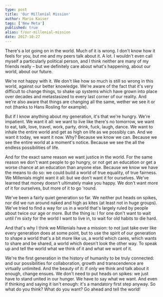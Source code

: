 ```yaml
---
type: post
title: 'Our Millenial Mission'
author: Mario Kaiser
tags: ['New Meta']
published: true
alias: f/our-millenial-mission
date: 2017-10-27
---
```


There's a lot going on in the world. Much of it is wrong. I don't know how it feels for you, but me and my peers talk about it. A lot. I wouldn't even call myself a particularly political person, and I think neither are many of my friends really – but we definitely care about what's happening, about our world, about our future.

We're not happy with it. We don't like how so much is still so wrong in this world, against our better knowledge. We're aware of the fact that it's very difficult to change things, to shake up systems which have grown into place over decades and metastasized to every last corner of our reality. And we're also aware that things are changing all the same, wether we see it or not (thanks to Hans Rosling for example).

But if I know anything about my generation, it's that we're hungry. We're impatient. We want it all: we want to live like there's no tomorrow, we want to eat, talk, love, travel, work, party, drink, fuck, laugh, dance. We want to inhale the entire world and get as high on life as we possibly can. And we want it today, we want it now. Why? Because we know we can. Because we see the entire world at a moment's notice. Because we see the all the endless possibilities of life.

And for the exact same reason we want justice in the world. For the same reason we don't want people to go hungry, or not get an education or get a worse chance at an education than anyone else. Because we know we have the means to do so: we could build a world of true equality, of true fairness. We Millenials might want it all: but we don't want it for ourselves. We've learned that money doesn't ultimately make you happy. We don't want more of it for ourselves, but more of it to go 'round.

We've been a fairly quiet generation so far. We neither put heads on spikes, nor did we run around naked and high as kites (at least not in huge groups). We've tried to find a way for us in a world that's largely ruled by people about twice our age or more. But the thing is: I for one don't want to wait until I'm sixty for the world I want to live in, to wait for old habits to die hard.

And that's why I think we Millenials have a mission: to not just take over like every generation does at some point, but to use the spirit of our generation to shape a world that's a bit more like us, a world which cares, which wants to share and be shared, a world which doesn't look the other way. To speak up and tell the world what we think of it and what we want of it.

We're the first generation in the history of humanity to be truly connected: and our possibilities for collaboration, growth and transcendence are virtually unlimited. And the beauty of it: if only we think and talk about it enough, change ensues. We don't need to put heads on spikes: we just have to stand united in our hunger. We have to say what we want. And even if thinking and saying it isn't enough: it's a mandatory first step anyway. So what do you think? What do you want? Go ahead and tell the world!

